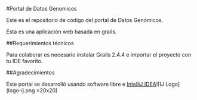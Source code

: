 #Portal de Datos Genomicos

Este es el repositorio de código del portal de Datos Genómicos.

Esta es una aplicación web basada en grails.

##Requerimientos técnicos

Para colaborar es necesario instalar Grails 2.4.4 e importar el proyecto con tu IDE favorito.

##Agradecimientos

Este portal se desarrolló usando software libre e [IntelliJ IDEA](https://www.jetbrains.com/idea/)![IJ Logo](logo-ij.png =20x20)

